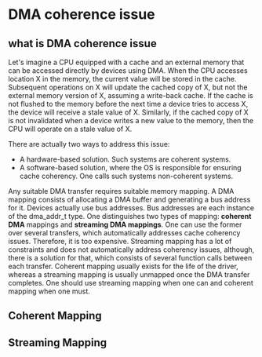 # DMA coherence issue

## what is DMA coherence issue

Let's imagine a CPU equipped with a cache and an external memory that can be accessed
directly by devices using DMA. When the CPU accesses location X in the memory, the
current value will be stored in the cache. Subsequent operations on X will update the
cached copy of X, but not the external memory version of X, assuming a write-back cache.
If the cache is not flushed to the memory before the next time a device tries to access X, the
device will receive a stale value of X. Similarly, if the cached copy of X is not invalidated
when a device writes a new value to the memory, then the CPU will operate on a stale
value of X.

There are actually two ways to address this issue:

- A hardware-based solution. Such systems are coherent systems.
- A software-based solution, where the OS is responsible for ensuring cache coherency. One calls such systems non-coherent systems.


Any suitable DMA transfer requires suitable memory mapping. A DMA mapping consists
of allocating a DMA buffer and generating a bus address for it. Devices actually use bus
addresses. Bus addresses are each instance of the dma_addr_t type.
One distinguishes two types of mapping: **coherent DMA** mappings and **streaming DMA mappings**. 
One can use the former over several transfers, which automatically addresses
cache coherency issues. Therefore, it is too expensive. Streaming mapping has a lot of
constraints and does not automatically address coherency issues, although, there is a
solution for that, which consists of several function calls between each transfer. Coherent
mapping usually exists for the life of the driver, whereas a streaming mapping is usually
unmapped once the DMA transfer completes. One should use streaming mapping when one can and coherent mapping when one must.


## Coherent Mapping 


## Streaming Mapping